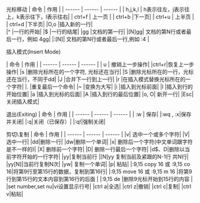 光标移动
| 命令 | 作用  |
| ------ | ------ | ------ |
| h,j,k,l | h表示往左，j表示往上，k表示往下，l表示往右| 
| ctrl+f | 上一页 | 
| ctrl+b |下一页|
| ctrl+u | 上半页 | 
| ctrl+d |下半页|
|O,o	|插入新的一行|	
|^	|一行的开始|	
|$	|一行的结尾|
|gg	|文档的第一行|
|[N]gg|	文档的第N行或者最后一行，例如 4gg|
|:[N]|	文档的第N行或者最后一行,例如 :4 |


插入模式(Insert Mode)

| 命令 | 作用  |
| ------ | ------ | ------ |
| u | 撤销上一步操作| 
|ctrl+r|恢复上一步操作|
|s	|删除光标所在的一个字符, 光标还在当行|
|S	|删除光标所在的一行，光标还在当行，不同于dd|
|J	|合并下一行到上一行|
|r	|在插入模式替换光标所在的一个字符|
|.	|重复最后一个命令|
|~	|变换为大写|
|i	|插入到光标前面|
|I	|插入到行的开始位置|
|a	|插入到光标的后面|
|A	|插入到行的最后位置|
|o, O|	新开一行|
|Esc|	关闭插入模式|

退出(Exiting)
| 命令 | 作用  |
| ------ | ------ | ------ |
| :w | 保存| 
|:wq , :x|保存并关闭|
|:q|关闭（已保存）|
|:q!|强制关闭|

剪切\复制
| 命令 | 作用  |
| ------ | ------ | ------ |
|v|	选中一个或多个字符|
|V|	选中一行|
|dd|删除一行|
|dw|删除一个单词|
|x|	删除后一个字符(中文单词跟字符是不一样的)|
|X|	删除前一个字符|
|D|	删除一行最后一个字符|
|d$、D|删除以当前字符开始的一行字符|
|yy|复制当前行
|[N]yy	复制当前及紧跟的N-1行 共N行|
|yy[N]|当前行复制N次|
|yw|	复制一个单词|
|p|	粘贴|
|:9,15 copy 16  或 :9,15 co 16|将第9行至第15行的数据，复制到第16行|
|:9,15 move 16  或 :9,15 m 16 |将第9行到第15行的文本内容到第16行的后面 |
|:9,15 de  |删除9光标开始到15行的内容 |
|set number,set nu|vi设置显示行号|
|ctrl a|全选|
|ctrl z|撤销|
|ctrl c|复制|
|ctrl v|粘贴|


